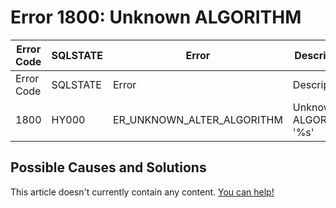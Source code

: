
# Error 1800: Unknown ALGORITHM


| Error Code | SQLSTATE | Error | Description |
| --- | --- | --- | --- |
| Error Code | SQLSTATE | Error | Description |
| 1800 | HY000 | ER_UNKNOWN_ALTER_ALGORITHM | Unknown ALGORITHM '%s' |




## Possible Causes and Solutions


This article doesn't currently contain any content. [You can help!](/en/writing-and-editing-knowledge-base-articles/)

